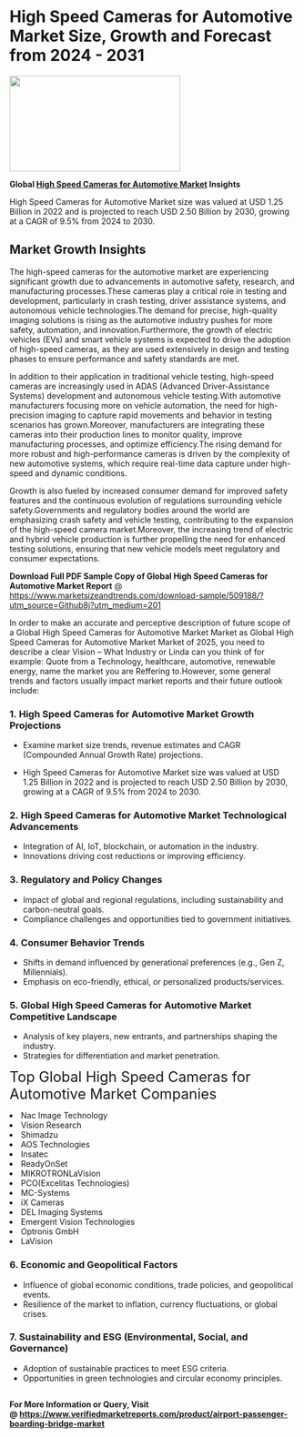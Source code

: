 <H1>High Speed Cameras for Automotive Market Size, Growth and Forecast from 2024 - 2031</H1><img class="aligncenter size-medium wp-image-584254" src="https://thirdeyenews.in/wp-content/uploads/2024/09/Global-Market-Research-300x168.jpeg" alt="" width="300" height="168" /><p><strong>Global&nbsp;<a href="https://www.marketsizeandtrends.com/download-sample/509188/?utm_source=Github8j?utm_medium=201">High Speed Cameras for Automotive Market</a> Insights</strong></p><p>High Speed Cameras for Automotive Market size was valued at USD 1.25 Billion in 2022 and is projected to reach USD 2.50 Billion by 2030, growing at a CAGR of 9.5% from 2024 to 2030.</p><p><h2>Market Growth Insights</h2> <p>The high-speed cameras for the automotive market are experiencing significant growth due to advancements in automotive safety, research, and manufacturing processes.These cameras play a critical role in testing and development, particularly in crash testing, driver assistance systems, and autonomous vehicle technologies.The demand for precise, high-quality imaging solutions is rising as the automotive industry pushes for more safety, automation, and innovation.Furthermore, the growth of electric vehicles (EVs) and smart vehicle systems is expected to drive the adoption of high-speed cameras, as they are used extensively in design and testing phases to ensure performance and safety standards are met.</p> <p>In addition to their application in traditional vehicle testing, high-speed cameras are increasingly used in ADAS (Advanced Driver-Assistance Systems) development and autonomous vehicle testing.With automotive manufacturers focusing more on vehicle automation, the need for high-precision imaging to capture rapid movements and behavior in testing scenarios has grown.Moreover, manufacturers are integrating these cameras into their production lines to monitor quality, improve manufacturing processes, and optimize efficiency.The rising demand for more robust and high-performance cameras is driven by the complexity of new automotive systems, which require real-time data capture under high-speed and dynamic conditions.</p> <p>Growth is also fueled by increased consumer demand for improved safety features and the continuous evolution of regulations surrounding vehicle safety.Governments and regulatory bodies around the world are emphasizing crash safety and vehicle testing, contributing to the expansion of the high-speed camera market.Moreover, the increasing trend of electric and hybrid vehicle production is further propelling the need for enhanced testing solutions, ensuring that new vehicle models meet regulatory and consumer expectations.</p> <p><span class=""><strong>Download Full PDF Sample Copy of Global High Speed Cameras for Automotive Market Report</strong> @ <a href="https://www.marketsizeandtrends.com/download-sample/509188/?utm_source=Github8j?utm_medium=201" target="_blank">https://www.marketsizeandtrends.com/download-sample/509188/?utm_source=Github8j?utm_medium=201</a></span></p><p>In order to make an accurate and perceptive description of future scope of a Global&nbsp;High Speed Cameras for Automotive Market Market as Global&nbsp;High Speed Cameras for Automotive Market Market of 2025, you need to describe a clear Vision &ndash; What Industry or Linda can you think of for example: Quote from a Technology, healthcare, automotive, renewable energy, name the market you are Reffering to.However, some general trends and factors usually impact market reports and their future outlook include:</p><h3>1.&nbsp;<strong>High Speed Cameras for Automotive Market Growth Projections</strong></h3><ul><li>Examine market size trends, revenue estimates and CAGR (Compounded Annual Growth Rate) projections.</li><li><p>High Speed Cameras for Automotive Market size was valued at USD 1.25 Billion in 2022 and is projected to reach USD 2.50 Billion by 2030, growing at a CAGR of 9.5% from 2024 to 2030.</p></li></ul><h3>2.&nbsp;<strong>High Speed Cameras for Automotive Market Technological Advancements</strong></h3><ul><li>Integration of AI, IoT, blockchain, or automation in the industry.</li><li>Innovations driving cost reductions or improving efficiency.</li></ul><h3>3.&nbsp;<strong>Regulatory and Policy Changes</strong></h3><ul><li>Impact of global and regional regulations, including sustainability and carbon-neutral goals.</li><li>Compliance challenges and opportunities tied to government initiatives.</li></ul><h3>4.&nbsp;<strong>Consumer Behavior Trends</strong></h3><ul><li>Shifts in demand influenced by generational preferences (e.g., Gen Z, Millennials).</li><li>Emphasis on eco-friendly, ethical, or personalized products/services.</li></ul><h3>5.&nbsp;<strong>Global High Speed Cameras for Automotive Market Competitive Landscape</strong></h3><ul><li>Analysis of key players, new entrants, and partnerships shaping the industry.</li><li>Strategies for differentiation and market penetration.</li></ul><p data-pm-slice="1 1 []"><span style="color: inherit; font-family: inherit; font-size: 25px;">Top Global High Speed Cameras for Automotive Market Companies</span></p><div class="" data-test-id=""><p><li>Nac Image Technology</li><li> Vision Research</li><li> Shimadzu</li><li> AOS Technologies</li><li> Insatec</li><li> ReadyOnSet</li><li> MIKROTRONLaVision</li><li> PCO(Excelitas Technologies)</li><li> MC-Systems</li><li> iX Cameras</li><li> DEL Imaging Systems</li><li> Emergent Vision Technologies</li><li> Optronis GmbH</li><li> LaVision</li></p></div><h3>6.&nbsp;<strong>Economic and Geopolitical Factors</strong></h3><ul><li>Influence of global economic conditions, trade policies, and geopolitical events.</li><li>Resilience of the market to inflation, currency fluctuations, or global crises.</li></ul><h3>7.&nbsp;<strong>Sustainability and ESG (Environmental, Social, and Governance)</strong></h3><ul><li>Adoption of sustainable practices to meet ESG criteria.</li><li>Opportunities in green technologies and circular economy principles.</li></ul><h2><strong style="font-size: 14px;">For More Information or Query, Visit @&nbsp;</strong><a style="background-color: #ffffff; font-size: 14px;" href="https://www.marketsizeandtrends.com/report/high-speed-cameras-for-automotive-market/" target="_blank">https://www.verifiedmarketreports.com/product/airport-passenger-boarding-bridge-market</a></h2>